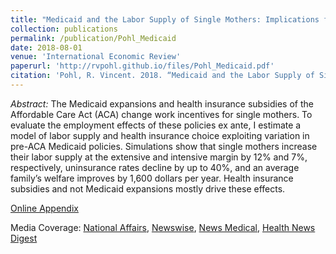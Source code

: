```yaml
---
title: "Medicaid and the Labor Supply of Single Mothers: Implications for Health Care Reform"
collection: publications
permalink: /publication/Pohl_Medicaid
date: 2018-08-01
venue: 'International Economic Review'
paperurl: 'http://rvpohl.github.io/files/Pohl_Medicaid.pdf'
citation: 'Pohl, R. Vincent. 2018. “Medicaid and the Labor Supply of Single Mothers: Implications for Health Care Reform.” <i>International Economic Review</i> 59(3): 1283–1313.'
---
```


<i>Abstract:</i> The Medicaid expansions and health insurance subsidies of the Affordable Care Act (ACA) change work incentives for single mothers. To evaluate the employment effects of these policies ex ante, I estimate a model of labor supply and health insurance choice exploiting variation in pre-ACA Medicaid policies. Simulations show that single mothers increase their labor supply at the extensive and intensive margin by 12% and 7%, respectively, uninsurance rates decline by up to 40%, and an average family’s welfare improves by 1,600 dollars per year. Health insurance subsidies and not Medicaid expansions mostly drive these effects.

[Online Appendix](http://rvpohl.github.io/files/Pohl_Medicaid_App.pdf)

Media Coverage: [National Affairs](https://nationalaffairs.com/blog/detail/findings-a-daily-roundup/sick-system), [Newswise](https://www.newswise.com/articles/affordable-care-act-puts-single-mothers-to-work), [News Medical](https://www.news-medical.net/news/20180817/Single-mothers-work-more-when-government-provides-better-health-insurance-says-research.aspx), [Health News Digest](http://www.healthnewsdigest.com/news/Women_s_Health_260/Affordable-Care-Act-Puts-Single-Mothers-to-Work.shtml)
